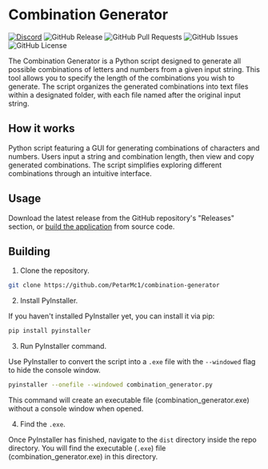 # Combination Generator
[![Discord](https://img.shields.io/discord/1217057211575042058?logo=Discord&label=Discord&color=blue)](https://discord.gg/8Ab2uuqSYE)
![GitHub Release](https://img.shields.io/github/v/release/PetarMc1/combination-generator?include_prereleases&logo=github&color=red)
![GitHub Pull Requests](https://img.shields.io/github/issues-pr/PetarMc1/combination-generator?logo=github)
![GitHub Issues](https://img.shields.io/github/issues/PetarMc1/combination-generator?logo=github)
![GitHub License](https://img.shields.io/github/license/PetarMc1/combination-generator?color=blue)

The Combination Generator is a Python script designed to generate all possible combinations of letters and numbers from a given input string. This tool allows you to specify the 
length of the combinations you wish to generate. The script organizes the generated combinations into text files within a designated folder, with each file named after the 
original input string.


## How it works
Python script featuring a GUI for generating combinations of characters and numbers. Users input a string and combination length, then view and copy generated combinations.
The script simplifies exploring different combinations through an intuitive interface.


## Usage

Download the latest release from the GitHub repository's "Releases" section,
or [build the application](#building) from source code.


## Building

1. Clone the repository.

```bash
git clone https://github.com/PetarMc1/combination-generator
```



2. Install PyInstaller.

If you haven't installed PyInstaller yet, you can install it via pip:

```bash
pip install pyinstaller
```




3. Run PyInstaller command.

Use PyInstaller to convert the script into a `.exe` file with the `--windowed` flag to hide the console window.

```bash
pyinstaller --onefile --windowed combination_generator.py
```
This command will create an executable file (combination_generator.exe) without a console window when opened.




4. Find the `.exe`.

Once PyInstaller has finished, navigate to the `dist` directory inside the repo directory. You will find the executable (`.exe`) file (combination_generator.exe) in this directory.

